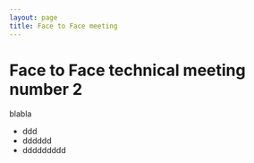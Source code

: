 ```yaml
---
layout: page
title: Face to Face meeting
---
```


# Face to Face technical meeting number 2

blabla

* ddd
* dddddd
* ddddddddd


